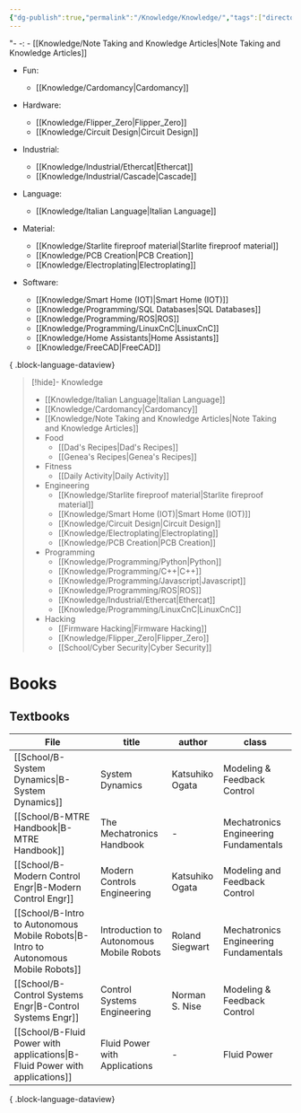 ```yaml
---
{"dg-publish":true,"permalink":"/Knowledge/Knowledge/","tags":["directory"]}
---
```


"- \-: 
    - [[Knowledge/Note Taking and Knowledge Articles\|Note Taking and Knowledge Articles]]

- Fun: 
    - [[Knowledge/Cardomancy\|Cardomancy]]

- Hardware: 
    - [[Knowledge/Flipper_Zero\|Flipper_Zero]]
    - [[Knowledge/Circuit Design\|Circuit Design]]

- Industrial: 
    - [[Knowledge/Industrial/Ethercat\|Ethercat]]
    - [[Knowledge/Industrial/Cascade\|Cascade]]

- Language: 
    - [[Knowledge/Italian Language\|Italian Language]]

- Material: 
    - [[Knowledge/Starlite fireproof material\|Starlite fireproof material]]
    - [[Knowledge/PCB Creation\|PCB Creation]]
    - [[Knowledge/Electroplating\|Electroplating]]

- Software: 
    - [[Knowledge/Smart Home (IOT)\|Smart Home (IOT)]]
    - [[Knowledge/Programming/SQL Databases\|SQL Databases]]
    - [[Knowledge/Programming/ROS\|ROS]]
    - [[Knowledge/Programming/LinuxCnC\|LinuxCnC]]
    - [[Knowledge/Home Assistants\|Home Assistants]]
    - [[Knowledge/FreeCAD\|FreeCAD]]


{ .block-language-dataview}
> [!hide]- Knowledge
> - [[Knowledge/Italian Language\|Italian Language]]
> - [[Knowledge/Cardomancy\|Cardomancy]]
> - [[Knowledge/Note Taking and Knowledge Articles\|Note Taking and Knowledge Articles]]
> - Food
> 	- [[Dad's Recipes\|Dad's Recipes]]
> 	- [[Genea's Recipes\|Genea's Recipes]]
> - Fitness
> 	- [[Daily Activity\|Daily Activity]]
> - Engineering
> 	- [[Knowledge/Starlite fireproof material\|Starlite fireproof material]]
> 	- [[Knowledge/Smart Home (IOT)\|Smart Home (IOT)]] 
> 	- [[Knowledge/Circuit Design\|Circuit Design]] 
> 	- [[Knowledge/Electroplating\|Electroplating]] 
> 	- [[Knowledge/PCB Creation\|PCB Creation]] 
> - Programming
> 	- [[Knowledge/Programming/Python\|Python]] 
> 	- [[Knowledge/Programming/C++\|C++]]
> 	- [[Knowledge/Programming/Javascript\|Javascript]]
> 	- [[Knowledge/Programming/ROS\|ROS]] 
> 	- [[Knowledge/Industrial/Ethercat\|Ethercat]]  
> 	- [[Knowledge/Programming/LinuxCnC\|LinuxCnC]] 
> - Hacking 
> 	- [[Firmware Hacking\|Firmware Hacking]]
> 	- [[Knowledge/Flipper_Zero\|Flipper_Zero]] 
> 	- [[School/Cyber Security\|Cyber Security]]
# Books 

## Textbooks
| File                                                                                   | title                                    | author          | class                                 |
| -------------------------------------------------------------------------------------- | ---------------------------------------- | --------------- | ------------------------------------- |
| [[School/B-System Dynamics\|B-System Dynamics]]                                     | System Dynamics                          | Katsuhiko Ogata | Modeling & Feedback Control           |
| [[School/B-MTRE Handbook\|B-MTRE Handbook]]                                         | The Mechatronics Handbook                | \-              | Mechatronics Engineering Fundamentals |
| [[School/B-Modern Control Engr\|B-Modern Control Engr]]                             | Modern Controls Engineering              | Katsuhiko Ogata | Modeling and Feedback Control         |
| [[School/B-Intro to Autonomous Mobile Robots\|B-Intro to Autonomous Mobile Robots]] | Introduction to Autonomous Mobile Robots | Roland Siegwart | Mechatronics Engineering Fundamentals |
| [[School/B-Control Systems Engr\|B-Control Systems Engr]]                           | Control Systems Engineering              | Norman S. Nise  | Modeling & Feedback Control           |
| [[School/B-Fluid Power with applications\|B-Fluid Power with applications]]         | Fluid Power with Applications            | \-              | Fluid Power                           |

{ .block-language-dataview}


